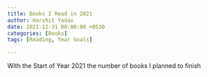 ```yaml
---
title: Books I Read in 2021
author: Harshit Yadav
date: 2021-12-31 00:00:00 +0530
categories: [Books]
tags: [Reading, Year Goals]

---
```


With the Start of Year 2021 the number of books I planned to finish 




